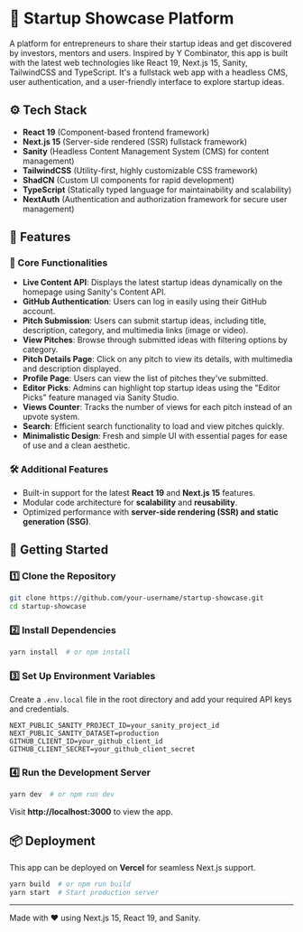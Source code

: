 # 🚀 Startup Showcase Platform

A platform for entrepreneurs to share their startup ideas and get discovered by investors, mentors and users. Inspired by Y Combinator, this app is built with the latest web technologies like React 19, Next.js 15, Sanity, TailwindCSS and TypeScript. It's a fullstack web app with a headless CMS, user authentication, and a user-friendly interface to explore startup ideas.


## ⚙️ Tech Stack

- **React 19** (Component-based frontend framework)
- **Next.js 15** (Server-side rendered (SSR) fullstack framework)
- **Sanity** (Headless Content Management System (CMS) for content management)
- **TailwindCSS** (Utility-first, highly customizable CSS framework)
- **ShadCN** (Custom UI components for rapid development)
- **TypeScript** (Statically typed language for maintainability and scalability)
- **NextAuth** (Authentication and authorization framework for secure user management)

## 🔋 Features

### 🎯 Core Functionalities

- **Live Content API**: Displays the latest startup ideas dynamically on the homepage using Sanity's Content API.
- **GitHub Authentication**: Users can log in easily using their GitHub account.
- **Pitch Submission**: Users can submit startup ideas, including title, description, category, and multimedia links (image or video).
- **View Pitches**: Browse through submitted ideas with filtering options by category.
- **Pitch Details Page**: Click on any pitch to view its details, with multimedia and description displayed.
- **Profile Page**: Users can view the list of pitches they've submitted.
- **Editor Picks**: Admins can highlight top startup ideas using the "Editor Picks" feature managed via Sanity Studio.
- **Views Counter**: Tracks the number of views for each pitch instead of an upvote system.
- **Search**: Efficient search functionality to load and view pitches quickly.
- **Minimalistic Design**: Fresh and simple UI with essential pages for ease of use and a clean aesthetic.

### 🛠 Additional Features

- Built-in support for the latest **React 19** and **Next.js 15** features.
- Modular code architecture for **scalability** and **reusability**.
- Optimized performance with **server-side rendering (SSR) and static generation (SSG)**.

## 🚀 Getting Started

### 1️⃣ Clone the Repository

```sh
git clone https://github.com/your-username/startup-showcase.git
cd startup-showcase
```

### 2️⃣ Install Dependencies

```sh
yarn install  # or npm install
```

### 3️⃣ Set Up Environment Variables

Create a `.env.local` file in the root directory and add your required API keys and credentials.

```
NEXT_PUBLIC_SANITY_PROJECT_ID=your_sanity_project_id
NEXT_PUBLIC_SANITY_DATASET=production
GITHUB_CLIENT_ID=your_github_client_id
GITHUB_CLIENT_SECRET=your_github_client_secret
```

### 4️⃣ Run the Development Server

```sh
yarn dev  # or npm run dev
```

Visit **http://localhost:3000** to view the app.

## 📦 Deployment

This app can be deployed on **Vercel** for seamless Next.js support.

```sh
yarn build  # or npm run build
yarn start  # Start production server
```

---

Made with ❤️ using Next.js 15, React 19, and Sanity.
